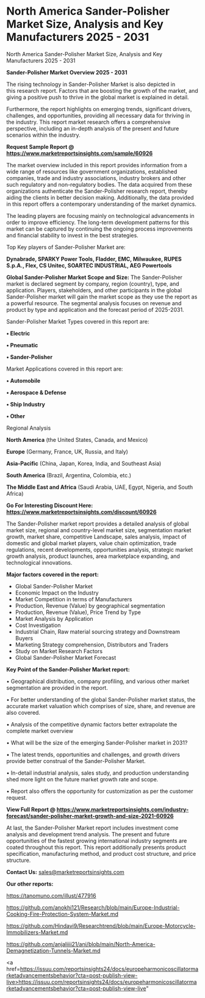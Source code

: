 # North America Sander-Polisher Market Size, Analysis and Key Manufacturers 2025 - 2031
North America Sander-Polisher Market Size, Analysis and Key Manufacturers 2025 - 2031

<Strong> Sander-Polisher Market Overview 2025 - 2031</strong>

The rising technology in Sander-Polisher Market is also depicted in this research report. Factors that are boosting the growth of the market, and giving a positive push to thrive in the global market is explained in detail.

Furthermore, the report highlights on emerging trends, significant drivers, challenges, and opportunities, providing all necessary data for thriving in the industry. This report market research offers a comprehensive perspective, including an in-depth analysis of the present and future scenarios within the industry.

<strong>Request Sample Report @ <a href=https://www.marketreportsinsights.com/sample/60926>https://www.marketreportsinsights.com/sample/60926</a></strong>

The market overview included in this report provides information from a wide range of resources like government organizations, established companies, trade and industry associations, industry brokers and other such regulatory and non-regulatory bodies. The data acquired from these organizations authenticate the Sander-Polisher research report, thereby aiding the clients in better decision making. Additionally, the data provided in this report offers a contemporary understanding of the market dynamics.

The leading players are focusing mainly on technological advancements in order to improve efficiency. The long-term development patterns for this market can be captured by continuing the ongoing process improvements and financial stability to invest in the best strategies.

Top Key players of Sander-Polisher Market are:

<strong>Dynabrade, SPARKY Power Tools, Fladder, EMC, Milwaukee, RUPES S.p.A., Flex, CS Unitec, SOARTEC INDUSTRIAL, AEG Powertools</strong>

<strong><b>Global Sander-Polisher Market Scope and Size:</b></strong>
The Sander-Polisher market is declared segment by company, region (country), type, and application. Players, stakeholders, and other participants in the global Sander-Polisher market will gain the market scope as they use the report as a powerful resource. The segmental analysis focuses on revenue and product by type and application and the forecast period of 2025-2031.

Sander-Polisher Market Types covered in this report are:

<strong>• Electric

• Pneumatic

• Sander-Polisher</strong>

Market Applications covered in this report are:

<strong>• Automobile

• Aerospace & Defense

• Ship Industry

• Other</strong> 

Regional Analysis

<strong>North America</strong> (the United States, Canada, and Mexico)

<strong>Europe</strong> (Germany, France, UK, Russia, and Italy)

<strong>Asia-Pacific</strong> (China, Japan, Korea, India, and Southeast Asia)

<strong>South America</strong> (Brazil, Argentina, Colombia, etc.)

<strong>The Middle East and Africa</strong> (Saudi Arabia, UAE, Egypt, Nigeria, and South Africa)

<strong>Go For Interesting Discount Here: <a href=https://www.marketreportsinsights.com/discount/60926>https://www.marketreportsinsights.com/discount/60926</a></strong>

The Sander-Polisher market report provides a detailed analysis of global market size, regional and country-level market size, segmentation market growth, market share, competitive Landscape, sales analysis, impact of domestic and global market players, value chain optimization, trade regulations, recent developments, opportunities analysis, strategic market growth analysis, product launches, area marketplace expanding, and technological innovations.

<strong><b>Major factors covered in the report:</b></strong>
<ul>
  <li>Global Sander-Polisher Market </li>
  <li>Economic Impact on the Industry</li>
  <li>Market Competition in terms of Manufacturers</li>
  <li>Production, Revenue (Value) by geographical segmentation</li>
  <li>Production, Revenue (Value), Price Trend by Type</li>
  <li>Market Analysis by Application</li>
  <li>Cost Investigation</li>
  <li>Industrial Chain, Raw material sourcing strategy and Downstream Buyers</li>
  <li>Marketing Strategy comprehension, Distributors and Traders</li>
  <li>Study on Market Research Factors</li>
  <li>Global Sander-Polisher Market Forecast</li>
</ul>

<strong><b>Key Point of the Sander-Polisher Market report:</b></strong>

• Geographical distribution, company profiling, and various other market segmentation are provided in the report.

• For better understanding of the global Sander-Polisher market status, the accurate market valuation which comprises of size, share, and revenue are also covered.

• Analysis of the competitive dynamic factors better extrapolate the complete market overview

• What will be the size of the emerging Sander-Polisher market in 2031?

• The latest trends, opportunities and challenges, and growth drivers provide better construal of the Sander-Polisher Market.

• In-detail industrial analysis, sales study, and production understanding shed more light on the future market growth rate and scope.

• Report also offers the opportunity for customization as per the customer request.

<strong><b>View Full Report @ <a href=https://www.marketreportsinsights.com/industry-forecast/sander-polisher-market-growth-and-size-2021-60926>https://www.marketreportsinsights.com/industry-forecast/sander-polisher-market-growth-and-size-2021-60926</a></b></strong>


At last, the Sander-Polisher Market report includes investment come analysis and development trend analysis. The present and future opportunities of the fastest growing international industry segments are coated throughout this report. This report additionally presents product specification, manufacturing method, and product cost structure, and price structure.

<strong>Contact Us:</strong>
sales@marketreportsinsights.com

<strong>Our other reports:</strong>

<a href=https://tanomuno.com/illust/477916>https://tanomuno.com/illust/477916</a>

<a href=https://github.com/anokhi121/Research/blob/main/Europe-Industrial-Cooking-Fire-Protection-System-Market.md>https://github.com/anokhi121/Research/blob/main/Europe-Industrial-Cooking-Fire-Protection-System-Market.md</a>

<a href=https://github.com/Hindavi9/Researchtrend/blob/main/Europe-Motorcycle-Immobilizers-Market.md>https://github.com/Hindavi9/Researchtrend/blob/main/Europe-Motorcycle-Immobilizers-Market.md</a>

<a href=https://github.com/anjaliiii21/ani/blob/main/North-America-Demagnetization-Tunnels-Market.md>https://github.com/anjaliiii21/ani/blob/main/North-America-Demagnetization-Tunnels-Market.md</a>

<a href=https://issuu.com/reportsinsights24/docs/europeharmonicoscillatormarketadvancementsbehavior?cta=post-publish-view-live>https://issuu.com/reportsinsights24/docs/europeharmonicoscillatormarketadvancementsbehavior?cta=post-publish-view-live</a>"
